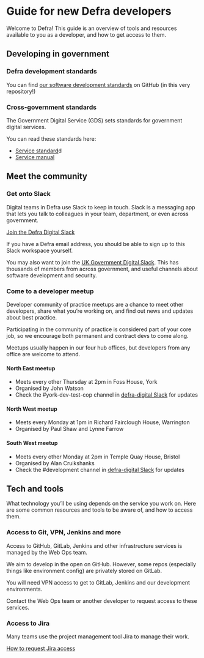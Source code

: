 # Guide for new Defra developers

Welcome to Defra! This guide is an overview of tools and resources available to you as a developer, and how to get access to them.

## Developing in government

### Defra development standards

You can find [our software development standards](https://github.com/DEFRA/software-development-standards/) on GitHub (in this very repository!)

### Cross-government standards

The Government Digital Service (GDS) sets standards for government digital services.

You can read these standards here:

- [Service standard](https://www.gov.uk/service-manual/service-standar)d
- [Service manual](https://www.gov.uk/service-manual)

## Meet the community

### Get onto Slack

Digital teams in Defra use Slack to keep in touch. Slack is a messaging app that lets you talk to colleagues in your team, department, or even across government.

[Join the Defra Digital Slack](https://defra-digital.slack.com/)

If you have a Defra email address, you should be able to sign up to this Slack workspace yourself.

You may also want to join the [UK Government Digital Slack](https://ukgovernmentdigital.slack.com/). This has thousands of members from across government, and useful channels about software development and security.

### Come to a developer meetup

Developer community of practice meetups are a chance to meet other developers, share what you’re working on, and find out news and updates about best practice.

Participating in the community of practice is considered part of your core job, so we encourage both permanent and contract devs to come along.

Meetups usually happen in our four hub offices, but developers from any office are welcome to attend.

#### North East meetup

- Meets every other Thursday at 2pm in Foss House, York
- Organised by John Watson
- Check the #york-dev-test-cop channel in [defra-digital Slack](https://defra-digital.slack.com/) for updates

#### North West meetup

- Meets every Monday at 1pm in Richard Fairclough House, Warrington
- Organised by Paul Shaw and Lynne Farrow

#### South West meetup

- Meets every other Monday at 2pm in Temple Quay House, Bristol
- Organised by Alan Cruikshanks
- Check the #development channel in [defra-digital Slack](https://defra-digital.slack.com/) for updates

## Tech and tools

What technology you’ll be using depends on the service you work on. Here are some common resources and tools to be aware of, and how to access them.

### Access to Git, VPN, Jenkins and more

Access to GitHub, GitLab, Jenkins and other infrastructure services is managed by the Web Ops team.

We aim to develop in the open on GitHub. However, some repos (especially things like environment config) are privately stored on GitLab.

You will need VPN access to get to GitLab, Jenkins and our development environments.

Contact the Web Ops team or another developer to request access to these services.

### Access to Jira

Many teams use the project management tool Jira to manage their work.

[How to request Jira access](https://github.com/DEFRA/qa-test/wiki/Jira)
